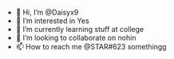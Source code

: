 - 👋 Hi, I’m @Daisyx9
- 👀 I’m interested in Yes
- 🌱 I’m currently learning stuff at college
- 💞️ I’m looking to collaborate on nohin
- 📫 How to reach me @STAR#623 somethingg

<!---
Daisyx9/Daisyx9 is a ✨ special ✨ repository because its `README.md` (this file) appears on your GitHub profile.
You can click the Preview link to take a look at your changes.
--->
